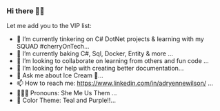 ### Hi there 👋🏽

<!--
**Dreamy26/Dreamy26** is a ✨ _special_ ✨ repository because its `README.md` (this file) appears on your GitHub profile.
-->
Let me add you to the VIP list:


- 🧚 I’m currently tinkering on C# DotNet projects & learning with my SQUAD #cherryOnTech...
- 🥞 I’m currently baking C#, Sql, Docker, Entity & more ...
- 👯 I’m looking to collaborate on learning from others and fun code ...
- 🤔 I’m looking for help with creating better documentation...
- 💬 Ask me about Ice Cream 🍦...
- 📫 How to reach me:  https://www.linkedin.com/in/adryennewilson/ ...
- 💁🏽‍♀️ Pronouns: She Me Us Them ...
- 🥳 Color Theme: Teal and Purple!!...


